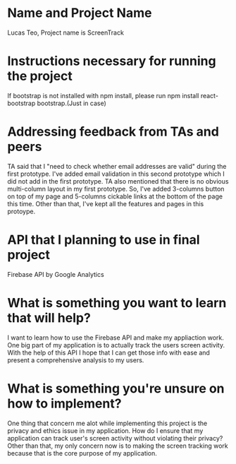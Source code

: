 # Name and Project Name

Lucas Teo, Project name is ScreenTrack

# Instructions necessary for running the project

If bootstrap is not installed with npm install, please run npm install react-bootstrap bootstrap.(Just in case)

# Addressing feedback from TAs and peers

TA said that I "need to check whether email addresses are valid" during the first prototype. I've added email validation in this second prototype which I did not add in the first prototype. TA also mentioned that there is no obvious multi-column layout in my first prototype. So, I've added 3-columns button on top of my page and 5-columns cickable links at the bottom of the page this time. Other than that, I've kept all the features and pages in this protoype.

# API that I planning to use in final project

Firebase API by Google Analytics

# What is something you want to learn that will help?

I want to learn how to use the Firebase API and make my appliaction work. One big part of my application is to actually track the users screen activity. With the help of this API I hope that I can get those info with ease and present a comprehensive analysis to my users.

# What is something you're unsure on how to implement?

One thing that concern me alot while implementing this project is the privacy and ethics issue in my application. How do I ensure that my application can track user's screen activity without violating their privacy? Other than that, my only concern now is to making the screen tracking work because that is the core purpose of my application.